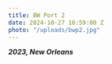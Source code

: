 ```yaml
---
title: BW Port 2
date: 2024-10-27 16:59:00 Z
photo: "/uploads/bwp2.jpg"
---
```


***2023, New Orleans***